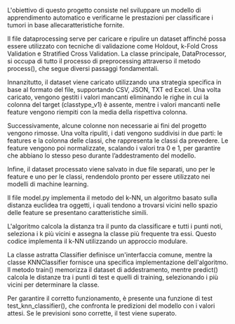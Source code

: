 L'obiettivo di questo progetto consiste nel sviluppare un modello di apprendimento automatico e verificarne le prestazioni per classificare i tumori in base allecaratteristiche fornite.

Il file dataprocessing serve per caricare e ripulire un dataset affinché possa essere utilizzato con tecniche di validazione come Holdout, k-Fold Cross Validation e Stratified Cross Validation. La classe principale, DataProcessor, si occupa di tutto il processo di preprocessing attraverso il metodo process(), che segue diversi passaggi fondamentali.

Innanzitutto, il dataset viene caricato utilizzando una strategia specifica in base al formato del file, supportando CSV, JSON, TXT ed Excel. Una volta caricato, vengono gestiti i valori mancanti eliminando le righe in cui la colonna del target (classtype_v1) è assente, mentre i valori mancanti nelle feature vengono riempiti con la media della rispettiva colonna.

Successivamente, alcune colonne non necessarie ai fini del progetto vengono rimosse. Una volta ripuliti, i dati vengono suddivisi in due parti: le features e la colonna delle classi, che rappresenta le classi da prevedere. Le feature vengono poi normalizzate, scalando i valori tra 0 e 1, per garantire che abbiano lo stesso peso durante l’addestramento del modello.

Infine, il dataset processato viene salvato in due file separati, uno per le feature e uno per le classi, rendendolo pronto per essere utilizzato nei modelli di machine learning.

Il file model.py implementa il metodo del k-NN, un algoritmo basato sulla distanza euclidea tra oggetti, i quali tendono a trovarsi vicini nello spazio delle feature se presentano caratteristiche simili.

L'algoritmo calcola la distanza tra il punto da classificare e tutti i punti noti, seleziona i k più vicini e assegna la classe più frequente tra essi. Questo codice implementa il k-NN utilizzando un approccio modulare.

La classe astratta Classifier definisce un'interfaccia comune, mentre la classe KNNClassifier fornisce una specifica implementazione dell'algoritmo. Il metodo train() memorizza il dataset di addestramento, mentre predict() calcola le distanze tra i punti di test e quelli di training, selezionando i più vicini per determinare la classe.

Per garantire il corretto funzionamento, è presente una funzione di test test_knn_classifier(), che confronta le predizioni del modello con i valori attesi. Se le previsioni sono corrette, il test viene superato.


